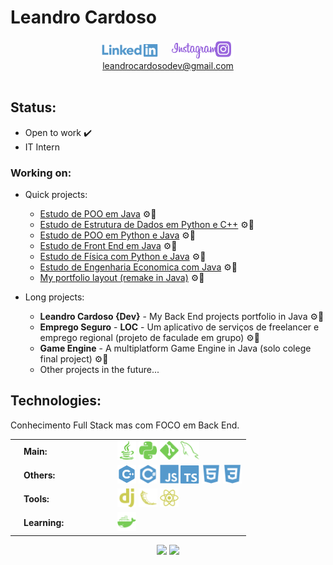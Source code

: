 # Leandro Cardoso
<div align="center">
  <a href="https://www.linkedin.com/in/leandro-cardoso-992529266"><img src="./svg/social/linkedin.svg" width="90"/></a>
  &emsp;
  <a href="https://www.instagram.com/leandrocardosodev"><img src="./svg/social/instagram.svg" width="70"/><img src="./svg/social/instagram_logo.svg" width="30"/></a>
  <br>
  <a href="mailto:leandrocardosodev@gmail.com">
    leandrocardosodev@gmail.com
  </a>
</div>
&nbsp;

## Status:
* Open to work ✔️
* IT Intern
### Working on:
* Quick projects:
  * [Estudo de POO em Java](https://github.com/Leandro-Cardoso/Java-POO) ⚙️🔨
  * [Estudo de Estrutura de Dados em Python e C++](https://github.com/Leandro-Cardoso/Vassouras-Estrutura-de-Dados) ⚙️🔨
  * [Estudo de POO em Python e Java](https://github.com/Leandro-Cardoso/Univassouras-POO) ⚙️🔨
  * [Estudo de Front End em Java](https://github.com/Leandro-Cardoso/Univassouras-Front-End-Java) ⚙️🔨
  * [Estudo de Física com Python e Java](https://github.com/Leandro-Cardoso/Univassouras-Fisica) ⚙️🔨
  * [Estudo de Engenharia Economica com Java](https://github.com/Leandro-Cardoso/Univassouras-Engenharia-Economica) ⚙️🔨
  * [My portfolio layout (remake in Java)](https://github.com/Leandro-Cardoso/SITE-Portfolio-Leandro-Cardoso) ⚙️🔨

* Long projects:
  * **Leandro Cardoso {Dev}** - My Back End projects portfolio in Java ⚙️🔨
  * **Emprego Seguro** - **LOC** - Um aplicativo de serviços de freelancer e emprego regional (projeto de faculade em grupo) ⚙️🔨
  * **Game Engine** - A multiplatform Game Engine in Java (solo colege final project) ⚙️🔨
  * Other projects in the future...

## Technologies:
Conhecimento Full Stack mas com FOCO em Back End.
<div align="center">
  <table>
    <tr>
      <td width="150px">
        &emsp;<b>Main:</b>
      </td>
      <td>
        <img src="./svg/tech/java.svg" width="30"/>
        <img src="./svg/tech/python.svg" width="30"/>
        <img src="./svg/tech/git.svg" width="30"/>
        <img src="./svg/tech/sql.svg" width="30"/>
      </td>
    </tr>
    <tr>
      <td>
        &emsp;<b>Others:</b>
      </td>
      <td>
        <img src="./svg/tech/cpp.svg" width="30"/>
        <img src="./svg/tech/csharp.svg" width="30"/>
        <img src="./svg/tech/javascript.svg" width="30"/>
        <img src="./svg/tech/typescript.svg" width="30"/>
        <img src="./svg/tech/html.svg" width="30"/>
        <img src="./svg/tech/css.svg" width="30"/>
      </td>
    </tr>
    <tr>
      <td>
        &emsp;<b>Tools:</b>
      </td>
      <td>
        <img src="./svg/tech/django.svg" width="30"/>
        <img src="./svg/tech/flask.svg" width="30"/>
        <img src="./svg/tech/react.svg" width="30"/>
      </td>
    </tr>
    <tr>
      <td>
        &emsp;<b>Learning:</b>
      </td>
      <td>
        <img src="./svg/tech/docker.svg" width="30"/>
      </td>
    </tr>
  </table>
  <img src="https://github-readme-stats.vercel.app/api/top-langs/?username=Leandro-Cardoso&custom_title=Top%20used%20technologies&langs_count=10&title_color=0f0&text_color=c9d1d9&bg_color=0d1117&hide_border=true&layout=compact"/>
  <img src="https://github-readme-stats.vercel.app/api?username=Leandro-Cardoso&hide_title=true&card_width=300&show_icons=true&include_all_commits=true&count_private=true&text_bold=false&ring_color=0f0&text_color=c9d1d9&icon_color=0f0&bg_color=0d1117&hide_border=true"/>
<div>
